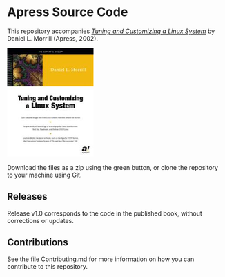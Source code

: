 # Apress Source Code

This repository accompanies [_Tuning and Customizing a Linux System_](http://www.apress.com/9781893115279) by Daniel L. Morrill (Apress, 2002).

![Cover image](9781893115279.jpg)

Download the files as a zip using the green button, or clone the repository to your machine using Git.

## Releases

Release v1.0 corresponds to the code in the published book, without corrections or updates.

## Contributions

See the file Contributing.md for more information on how you can contribute to this repository.
